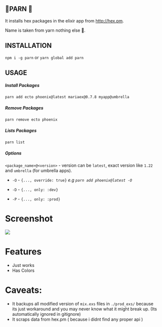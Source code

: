## 🖖PARN 🖖

It installs hex packages in the elixir app from http://hex.pm.

Name is taken from yarn nothing else 👅.

## INSTALLATION

  `npm i -g parn`
  or
  `yarn global add parn`

## USAGE


##### Install Packages
`parn add ecto phoenix@latest mariaex@0.7.8 myapp@umbrella`

##### Remove Packages

`parn remove ecto phoenix`

##### Lists Packages

`parn list`


##### Options

`<package_name>@<version>` - version can be `latest`, exact version like `1.22` and `umbrella` (for umbrella apps).


- `-O` - `{..., override: true}` *e.g `parn add phoenix@latest -O`*

- `-D` - `{..., only: :dev}`

- `-P` - `{..., only: :prod}`


# Screenshot

![](http://i.imgur.com/UI9exH9.png)


# Features
- Just works
- Has Colors
# Caveats:
- It backups all modified version of `mix.exs` files in `./prod_exs/` because its just workaround and you may never know what it might break up. (Its automatically ignored in gitignore)
- It scraps data from hex.pm ( because i didnt find any proper api )
